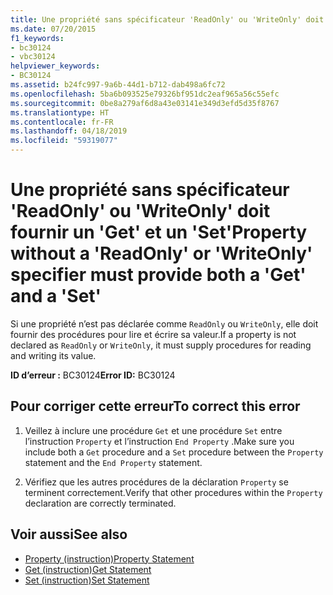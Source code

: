 ```yaml
---
title: Une propriété sans spécificateur 'ReadOnly' ou 'WriteOnly' doit fournir un 'Get' et un 'Set'
ms.date: 07/20/2015
f1_keywords:
- bc30124
- vbc30124
helpviewer_keywords:
- BC30124
ms.assetid: b24fc997-9a6b-44d1-b712-dab498a6fc72
ms.openlocfilehash: 5ba6b093525e79326bf951dc2eaf965a56c55efc
ms.sourcegitcommit: 0be8a279af6d8a43e03141e349d3efd5d35f8767
ms.translationtype: HT
ms.contentlocale: fr-FR
ms.lasthandoff: 04/18/2019
ms.locfileid: "59319077"
---
```

# <a name="property-without-a-readonly-or-writeonly-specifier-must-provide-both-a-get-and-a-set"></a><span data-ttu-id="479ae-102">Une propriété sans spécificateur 'ReadOnly' ou 'WriteOnly' doit fournir un 'Get' et un 'Set'</span><span class="sxs-lookup"><span data-stu-id="479ae-102">Property without a 'ReadOnly' or 'WriteOnly' specifier must provide both a 'Get' and a 'Set'</span></span>
<span data-ttu-id="479ae-103">Si une propriété n’est pas déclarée comme `ReadOnly` ou `WriteOnly`, elle doit fournir des procédures pour lire et écrire sa valeur.</span><span class="sxs-lookup"><span data-stu-id="479ae-103">If a property is not declared as `ReadOnly` or `WriteOnly`, it must supply procedures for reading and writing its value.</span></span>  
  
 <span data-ttu-id="479ae-104">**ID d’erreur :** BC30124</span><span class="sxs-lookup"><span data-stu-id="479ae-104">**Error ID:** BC30124</span></span>  
  
## <a name="to-correct-this-error"></a><span data-ttu-id="479ae-105">Pour corriger cette erreur</span><span class="sxs-lookup"><span data-stu-id="479ae-105">To correct this error</span></span>  
  
1. <span data-ttu-id="479ae-106">Veillez à inclure une procédure `Get` et une procédure `Set` entre l’instruction `Property` et l’instruction `End Property` .</span><span class="sxs-lookup"><span data-stu-id="479ae-106">Make sure you include both a `Get` procedure and a `Set` procedure between the `Property` statement and the `End Property` statement.</span></span>  
  
2. <span data-ttu-id="479ae-107">Vérifiez que les autres procédures de la déclaration `Property` se terminent correctement.</span><span class="sxs-lookup"><span data-stu-id="479ae-107">Verify that other procedures within the `Property` declaration are correctly terminated.</span></span>  
  
## <a name="see-also"></a><span data-ttu-id="479ae-108">Voir aussi</span><span class="sxs-lookup"><span data-stu-id="479ae-108">See also</span></span>

- [<span data-ttu-id="479ae-109">Property (instruction)</span><span class="sxs-lookup"><span data-stu-id="479ae-109">Property Statement</span></span>](../../visual-basic/language-reference/statements/property-statement.md)
- [<span data-ttu-id="479ae-110">Get (instruction)</span><span class="sxs-lookup"><span data-stu-id="479ae-110">Get Statement</span></span>](../../visual-basic/language-reference/statements/get-statement.md)
- [<span data-ttu-id="479ae-111">Set (instruction)</span><span class="sxs-lookup"><span data-stu-id="479ae-111">Set Statement</span></span>](../../visual-basic/language-reference/statements/set-statement.md)
